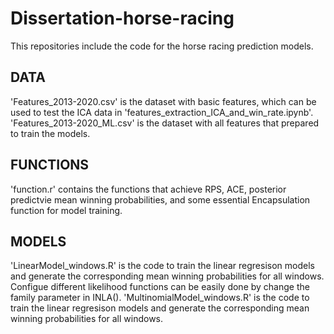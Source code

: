 # Dissertation-horse-racing
This repositories include the code for the horse racing prediction models. 

## DATA
'Features_2013-2020.csv' is the dataset with basic features, which can be used to test the ICA data in 'features_extraction_ICA_and_win_rate.ipynb'. 
'Features_2013-2020_ML.csv' is the dataset with all features that prepared to train the models.

## FUNCTIONS
'function.r' contains the functions that achieve RPS, ACE, posterior predictvie mean winning probabilities, and some essential Encapsulation function for model training. 

## MODELS
'LinearModel_windows.R' is the code to train the linear regresison models and generate the corresponding mean winning probabilities for all windows. Configue different likelihood functions can be easily done by change the family parameter in INLA().
'MultinomialModel_windows.R' is the code to train the linear regresison models and generate the corresponding mean winning probabilities for all windows. 
